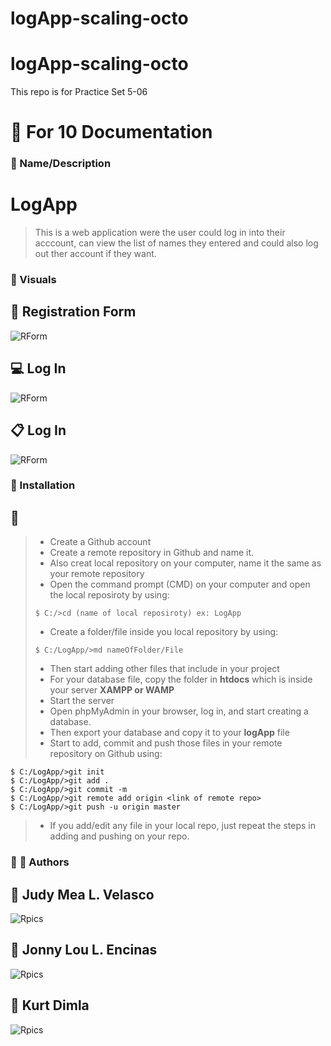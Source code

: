 # logApp-scaling-octo
# logApp-scaling-octo

This repo is for Practice Set 5-06

#  :rocket:  For 10 Documentation

###  :triangular_flag_on_post: Name/Description
   # LogApp 
  > This is a web application were the user could log in into their acccount, can view the list of names they entered and could also log out ther account if they want.

###  :triangular_flag_on_post: Visuals

 ##  :memo: Registration Form
 ![RForm](pics/102.PNG)

 ## :computer: Log In  
 ![RForm](pics/101.PNG)

 ## :clipboard: Log In  
 ![RForm](pics/103.PNG)


###  :triangular_flag_on_post: Installation

## :diamond_shape_with_a_dot_inside: 
> * Create a Github account 
> * Create a remote repository in Github and name it.
> * Also creat local repository on your computer, name it the same as your remote repository
> * Open the command prompt (CMD) on your computer and open the local reposiroty by using:
> ~~~
> $ C:/>cd (name of local reposiroty) ex: LogApp
> ~~~
> * Create a folder/file inside you local repository by using: 
> ~~~
> $ C:/LogApp/>md nameOfFolder/File
> ~~~
> * Then start adding other files that include in your project
> * For your database file, copy the folder in **htdocs** which is inside your server **XAMPP or WAMP**
> * Start the server
> * Open phpMyAdmin in your browser, log in, and start creating a database.
> * Then export your database and copy it to your **logApp** file 
> * Start to add, commit and push those files in your remote repository on Github using:
~~~
$ C:/LogApp/>git init
$ C:/LogApp/>git add .
$ C:/LogApp/>git commit -m
$ C:/LogApp/>git remote add origin <link of remote repo>
$ C:/LogApp/>git push -u origin master
~~~
> * If you add/edit any file in your local repo, just repeat the steps in adding and pushing on your repo.

###  :triangular_flag_on_post: :bust_in_silhouette: Authors

## :girl: **Judy Mea L. Velasco**
![Rpics](pics/jud.jpg)

## :woman: **Jonny Lou L. Encinas**
![Rpics](pics/lou.jpg)

## :man: **Kurt Dimla**
![Rpics](pics/kurt.jpg)











  